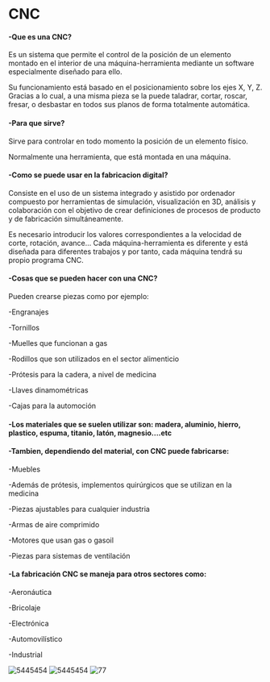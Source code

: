 # CNC


#### -Que es una CNC?

Es un sistema que permite el control de la posición de un elemento montado en el interior
de una máquina-herramienta mediante un software especialmente diseñado para ello.

Su funcionamiento está basado en el posicionamiento sobre los ejes X, Y, Z. 
Gracias a lo cual, a una misma pieza se la puede taladrar, cortar, roscar, fresar,
o desbastar en todos sus planos de forma totalmente automática.


#### -Para que sirve?

Sirve para controlar en todo momento la posición de un elemento físico.
 
Normalmente una herramienta, que está montada en una máquina.

#### -Como se puede usar en la fabricacion digital?

Consiste en el uso de un sistema integrado y asistido por ordenador compuesto por herramientas
de simulación, visualización en 3D, análisis y colaboración con el objetivo de crear 
definiciones de procesos de producto y de fabricación simultáneamente.

Es necesario introducir los valores correspondientes a la velocidad de corte, rotación, avance… Cada máquina-herramienta es diferente y está diseñada para diferentes trabajos y por tanto, cada máquina tendrá su propio programa CNC.

#### -Cosas que se pueden hacer con una CNC?

Pueden crearse piezas como por ejemplo:

-Engranajes

-Tornillos

-Muelles que funcionan a gas

-Rodillos que son utilizados en el sector alimenticio

-Prótesis para la cadera, a nivel de medicina

-Llaves dinamométricas

-Cajas para la automoción

#### -Los materiales que se suelen utilizar son: madera, aluminio, hierro, plastico, espuma, titanio, latón, magnesio....etc

#### -Tambien, dependiendo del material, con CNC puede fabricarse:

-Muebles

-Además de prótesis, implementos quirúrgicos que se utilizan en la medicina

-Piezas ajustables para cualquier industria

-Armas de aire comprimido

-Motores que usan gas o gasoil

-Piezas para sistemas de ventilación

#### -La fabricación CNC se maneja para otros sectores como:

-Aeronáutica

-Bricolaje

-Electrónica

-Automovilístico

-Industrial

![5445454](https://user-images.githubusercontent.com/90753262/154442358-83ed6183-8a6e-4c58-8d2a-55131e30f2a5.jpg)
![5445454](https://user-images.githubusercontent.com/90753262/154442383-14c7d2c2-021b-4406-b5a3-a3b6fe335ce2.jpg)
![77](https://user-images.githubusercontent.com/90753262/154442475-6b0effc6-6578-4b8a-920b-ddcf5d62269c.png)
